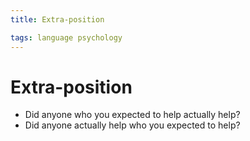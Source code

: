 ```yaml
---
title: Extra-position

tags: language psychology 
---
```


# Extra-position
- Did anyone who you expected to help actually help?
- Did anyone actually help who you expected to help?
































































